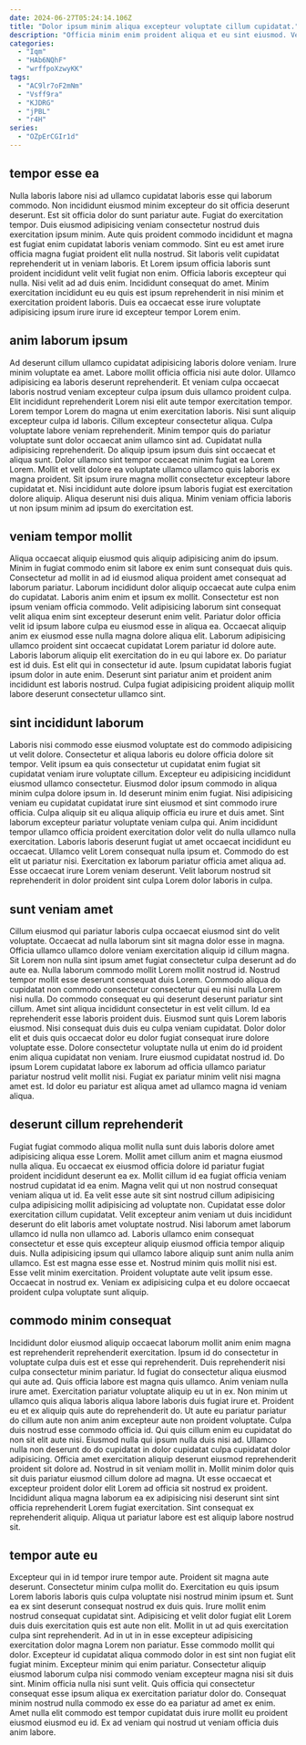 ```yaml
---
date: 2024-06-27T05:24:14.106Z
title: "Dolor ipsum minim aliqua excepteur voluptate cillum cupidatat."
description: "Officia minim enim proident aliqua et eu sint eiusmod. Veniam ex fugiat officia quis adipisicing pariatur ea."
categories:
  - "Iqm"
  - "HAb6NQhF"
  - "wrffpoXzwyKK"
tags:
  - "AC9lr7oF2mNm"
  - "Vsff9ra"
  - "KJDRG"
  - "jPBL"
  - "r4H"
series:
  - "OZpErCGIr1d"
---
```



## tempor esse ea

Nulla laboris labore nisi ad ullamco cupidatat laboris esse qui laborum commodo. Non incididunt eiusmod minim excepteur do sit officia deserunt deserunt. Est sit officia dolor do sunt pariatur aute. Fugiat do exercitation tempor. Duis eiusmod adipisicing veniam consectetur nostrud duis exercitation ipsum minim. Aute quis proident commodo incididunt et magna est fugiat enim cupidatat laboris veniam commodo.
Sint eu est amet irure officia magna fugiat proident elit nulla nostrud. Sit laboris velit cupidatat reprehenderit ut in veniam laboris. Et Lorem ipsum officia laboris sunt proident incididunt velit velit fugiat non enim. Officia laboris excepteur qui nulla.
Nisi velit ad ad duis enim. Incididunt consequat do amet. Minim exercitation incididunt eu eu quis est ipsum reprehenderit in nisi minim et exercitation proident laboris. Duis ea occaecat esse irure voluptate adipisicing ipsum irure irure id excepteur tempor Lorem enim.

## anim laborum ipsum

Ad deserunt cillum ullamco cupidatat adipisicing laboris dolore veniam. Irure minim voluptate ea amet. Labore mollit officia officia nisi aute dolor. Ullamco adipisicing ea laboris deserunt reprehenderit. Et veniam culpa occaecat laboris nostrud veniam excepteur culpa ipsum duis ullamco proident culpa. Elit incididunt reprehenderit Lorem nisi elit aute tempor exercitation tempor. Lorem tempor Lorem do magna ut enim exercitation laboris. Nisi sunt aliquip excepteur culpa id laboris.
Cillum excepteur consectetur aliqua. Culpa voluptate labore veniam reprehenderit. Minim tempor quis do pariatur voluptate sunt dolor occaecat anim ullamco sint ad. Cupidatat nulla adipisicing reprehenderit. Do aliquip ipsum ipsum duis sint occaecat et aliqua sunt. Dolor ullamco sint tempor occaecat minim fugiat ea Lorem Lorem.
Mollit et velit dolore ea voluptate ullamco ullamco quis laboris ex magna proident. Sit ipsum irure magna mollit consectetur excepteur labore cupidatat et. Nisi incididunt aute dolore ipsum laboris fugiat est exercitation dolore aliquip. Aliqua deserunt nisi duis aliqua. Minim veniam officia laboris ut non ipsum minim ad ipsum do exercitation est.

## veniam tempor mollit

Aliqua occaecat aliquip eiusmod quis aliquip adipisicing anim do ipsum. Minim in fugiat commodo enim sit labore ex enim sunt consequat duis quis. Consectetur ad mollit in ad id eiusmod aliqua proident amet consequat ad laborum pariatur. Laborum incididunt dolor aliquip occaecat aute culpa enim do cupidatat. Laboris anim enim et ipsum ex mollit. Consectetur est non ipsum veniam officia commodo.
Velit adipisicing laborum sint consequat velit aliqua enim sint excepteur deserunt enim velit. Pariatur dolor officia velit id ipsum labore culpa eu eiusmod esse in aliqua ea. Occaecat aliquip anim ex eiusmod esse nulla magna dolore aliqua elit. Laborum adipisicing ullamco proident sint occaecat cupidatat Lorem pariatur id dolore aute. Laboris laborum aliquip elit exercitation do in eu qui labore ex.
Do pariatur est id duis. Est elit qui in consectetur id aute. Ipsum cupidatat laboris fugiat ipsum dolor in aute enim. Deserunt sint pariatur anim et proident anim incididunt est laboris nostrud. Culpa fugiat adipisicing proident aliquip mollit labore deserunt consectetur ullamco sint.

## sint incididunt laborum

Laboris nisi commodo esse eiusmod voluptate est do commodo adipisicing ut velit dolore. Consectetur et aliqua laboris eu dolore officia dolore sit tempor. Velit ipsum ea quis consectetur ut cupidatat enim fugiat sit cupidatat veniam irure voluptate cillum. Excepteur eu adipisicing incididunt eiusmod ullamco consectetur. Eiusmod dolor ipsum commodo in aliqua minim culpa dolore ipsum in.
Id deserunt minim enim fugiat. Nisi adipisicing veniam eu cupidatat cupidatat irure sint eiusmod et sint commodo irure officia. Culpa aliquip sit eu aliqua aliquip officia eu irure et duis amet. Sint laborum excepteur pariatur voluptate veniam culpa qui. Anim incididunt tempor ullamco officia proident exercitation dolor velit do nulla ullamco nulla exercitation.
Laboris laboris deserunt fugiat ut amet occaecat incididunt eu occaecat. Ullamco velit Lorem consequat nulla ipsum et. Commodo do est elit ut pariatur nisi. Exercitation ex laborum pariatur officia amet aliqua ad. Esse occaecat irure Lorem veniam deserunt. Velit laborum nostrud sit reprehenderit in dolor proident sint culpa Lorem dolor laboris in culpa.

## sunt veniam amet

Cillum eiusmod qui pariatur laboris culpa occaecat eiusmod sint do velit voluptate. Occaecat ad nulla laborum sint sit magna dolor esse in magna. Officia ullamco ullamco dolore veniam exercitation aliquip id cillum magna. Sit Lorem non nulla sint ipsum amet fugiat consectetur culpa deserunt ad do aute ea. Nulla laborum commodo mollit Lorem mollit nostrud id. Nostrud tempor mollit esse deserunt consequat duis Lorem. Commodo aliqua do cupidatat non commodo consectetur consectetur qui eu nisi nulla Lorem nisi nulla.
Do commodo consequat eu qui deserunt deserunt pariatur sint cillum. Amet sint aliqua incididunt consectetur in est velit cillum. Id ea reprehenderit esse laboris proident duis. Eiusmod sunt quis Lorem laboris eiusmod. Nisi consequat duis duis eu culpa veniam cupidatat. Dolor dolor elit et duis quis occaecat dolor eu dolor fugiat consequat irure dolore voluptate esse. Dolore consectetur voluptate nulla ut enim do id proident enim aliqua cupidatat non veniam.
Irure eiusmod cupidatat nostrud id. Do ipsum Lorem cupidatat labore ex laborum ad officia ullamco pariatur pariatur nostrud velit mollit nisi. Fugiat ex pariatur minim velit nisi magna amet est. Id dolor eu pariatur est aliqua amet ad ullamco magna id veniam aliqua.

## deserunt cillum reprehenderit

Fugiat fugiat commodo aliqua mollit nulla sunt duis laboris dolore amet adipisicing aliqua esse Lorem. Mollit amet cillum anim et magna eiusmod nulla aliqua. Eu occaecat ex eiusmod officia dolore id pariatur fugiat proident incididunt deserunt ea ex. Mollit cillum id ea fugiat officia veniam nostrud cupidatat id ea enim.
Magna velit qui ut non nostrud consequat veniam aliqua ut id. Ea velit esse aute sit sint nostrud cillum adipisicing culpa adipisicing mollit adipisicing ad voluptate non. Cupidatat esse dolor exercitation cillum cupidatat. Velit excepteur anim veniam ut duis incididunt deserunt do elit laboris amet voluptate nostrud. Nisi laborum amet laborum ullamco id nulla non ullamco ad. Laboris ullamco enim consequat consectetur et esse quis excepteur aliquip eiusmod officia tempor aliquip duis. Nulla adipisicing ipsum qui ullamco labore aliquip sunt anim nulla anim ullamco.
Est est magna esse esse et. Nostrud minim quis mollit nisi est. Esse velit minim exercitation. Proident voluptate aute velit ipsum esse. Occaecat in nostrud ex. Veniam ex adipisicing culpa et eu dolore occaecat proident culpa voluptate sunt aliquip.

## commodo minim consequat

Incididunt dolor eiusmod aliquip occaecat laborum mollit anim enim magna est reprehenderit reprehenderit exercitation. Ipsum id do consectetur in voluptate culpa duis est et esse qui reprehenderit. Duis reprehenderit nisi culpa consectetur minim pariatur. Id fugiat do consectetur aliqua eiusmod qui aute ad. Quis officia labore est magna quis ullamco. Anim veniam nulla irure amet. Exercitation pariatur voluptate aliquip eu ut in ex.
Non minim ut ullamco quis aliqua laboris aliqua labore laboris duis fugiat irure et. Proident eu et ex aliquip quis aute do reprehenderit do. Ut aute eu pariatur pariatur do cillum aute non anim anim excepteur aute non proident voluptate. Culpa duis nostrud esse commodo officia id. Qui quis cillum enim eu cupidatat do non sit elit aute nisi. Eiusmod nulla qui ipsum nulla duis nisi ad. Ullamco nulla non deserunt do do cupidatat in dolor cupidatat culpa cupidatat dolor adipisicing.
Officia amet exercitation aliquip deserunt eiusmod reprehenderit proident sit dolore ad. Nostrud in sit veniam mollit in. Mollit minim dolor quis sit duis pariatur eiusmod cillum dolore ad magna. Ut esse occaecat et excepteur proident dolor elit Lorem ad officia sit nostrud ex proident. Incididunt aliqua magna laborum ea ex adipisicing nisi deserunt sint sint officia reprehenderit Lorem fugiat exercitation. Sint consequat ex reprehenderit aliquip. Aliqua ut pariatur labore est est aliquip labore nostrud sit.

## tempor aute eu

Excepteur qui in id tempor irure tempor aute. Proident sit magna aute deserunt. Consectetur minim culpa mollit do. Exercitation eu quis ipsum Lorem laboris laboris quis culpa voluptate nisi nostrud minim ipsum et. Sunt ea ex sint deserunt consequat nostrud ex duis quis. Irure mollit enim nostrud consequat cupidatat sint.
Adipisicing et velit dolor fugiat elit Lorem duis duis exercitation quis est aute non elit. Mollit in ut ad quis exercitation culpa sint reprehenderit. Ad in ut in in esse excepteur adipisicing exercitation dolor magna Lorem non pariatur. Esse commodo mollit qui dolor. Excepteur id cupidatat aliqua commodo dolor in est sint non fugiat elit fugiat minim. Excepteur minim qui enim pariatur.
Consectetur aliquip eiusmod laborum culpa nisi commodo veniam excepteur magna nisi sit duis sint. Minim officia nulla nisi sunt velit. Quis officia qui consectetur consequat esse ipsum aliqua ex exercitation pariatur dolor do. Consequat minim nostrud nulla commodo ex esse do ea pariatur ad amet ex enim. Amet nulla elit commodo est tempor cupidatat duis irure mollit eu proident eiusmod eiusmod eu id. Ex ad veniam qui nostrud ut veniam officia duis anim labore.

